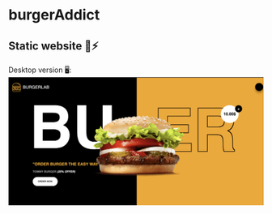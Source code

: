 # burgerAddict
## Static website 🍔⚡️

Desktop version 🖥: 
![burgerAddictDesktop](https://github.com/naodevtech/burgerAddict/blob/master/img/github/Capture%20d%E2%80%99%C3%A9cran%202020-04-29%20%C3%A0%2020.55.58.png)
